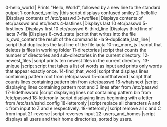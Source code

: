 0-hello_world | Prints "Hello, World", followed by a new line to the standard output
1-confused_smiley |this script displays confused smiley
2-hellofile |Displays contents of /etc/passwd
3-twofiles |Displays contents of etc/passwd and etc/hosts
4-lastlines |Displays last 10 etc/passwd
5-firstlines |Displays first 10 etc/passwd
6-third_line |Displays third line of iacta
7-file |Displays
8-cwd_state |script that writes into the file ls_cwd_content the result of the command ls -la
9-duplicate_last_line | script that duplicates the last line of the file iacta
10-no_more_js | script that deletes js files in working folder
11-directories |script that counts the number of directories and sub-directories in the current directory.
12-newest_files |script prints ten newest files in the current directory.
13-unique |script  script that takes a list of words as input and prints only words that appear exactly once.
14-find_that_word |script that displays lines containing pattern root from /etc/passwd
15-countthatword |script that counts lines containing pattern bin from /etc/passwd
16-whatsnext |script displaying lines containing pattern root and 3 lines after from /etc/passwd
17-hidethisword |script displaying lines not containing pattern bin from /etc/passwd
18-letteronly |script displaying lines beginning with a letter from /etc/ssh/sshd_config
18-letteronly |script replace all characters A and c from input to Z and e respectively.
18-letteronly |script remove all c and C from input
21-reverse |script reverses input
22-users_and_homes |script displays all users and their home directories, sorted by users.
